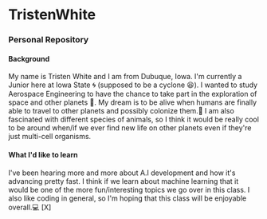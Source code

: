 # TristenWhite
### Personal Repository

#### Background

My name is Tristen White and I am from Dubuque, Iowa. I'm currently a Junior here at Iowa State :cyclone: (supposed to be a cyclone :laughing:). I wanted to study Aerospace Engineering to have the chance to take part in the exploration of space and other planets :milky_way:. My dream is to be alive when humans are finally able to travel to other planets and possibly colonize them.:seedling: I am also fascinated with different species of animals, so I think it would be really cool to be around when/if we ever find new life on other planets even if they're just multi-cell organisms.

#### What I'd like to learn

I've been hearing more and more about A.I development and how it's advancing pretty fast. I think if we learn about machine learning that it would be one of the more fun/interesting topics we go over in this class. I also like coding in general, so I'm hoping that this class will be enjoyable overall.:computer:
[X]

